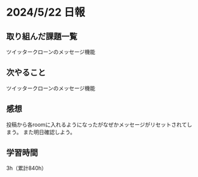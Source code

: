 # 2024/5/22 日報
## 取り組んだ課題一覧
ツイッタークローンのメッセージ機能

## 次やること
ツイッタークローンのメッセージ機能

## 感想
投稿から各roomに入れるようになったがなぜかメッセージがリセットされてしまう。
また明日確認しよう。

## 学習時間
3h（累計840h）
